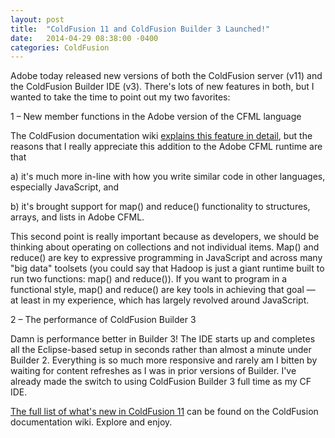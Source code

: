 ```yaml
---
layout: post
title:  "ColdFusion 11 and ColdFusion Builder 3 Launched!"
date:   2014-04-29 08:38:00 -0400
categories: ColdFusion
---
```


Adobe today released new versions of both the ColdFusion server (v11) and the ColdFusion Builder IDE (v3). There's lots of new features in both, but I wanted to take the time to point out my two favorites:

1 &ndash; New member functions in the Adobe version of the CFML language

The ColdFusion documentation wiki [explains this feature in detail](https://wikidocs.adobe.com/wiki/display/coldfusionen/Using+the+member+functions), but the reasons that I really appreciate this addition to the Adobe CFML runtime are that 

a) it's much more in-line with how you write similar code in other languages, especially JavaScript, and 

b) it's brought support for map() and reduce() functionality to structures, arrays, and lists in Adobe CFML.

This second point is really important because as developers, we should be thinking about operating on collections and not individual items. Map() and reduce() are key to expressive programming in JavaScript and across many "big data" toolsets (you could say that Hadoop is just a giant runtime built to run two functions: map() and reduce()). If you want to program in a functional style, map() and reduce() are key tools in achieving that goal &mdash; at least in my experience, which has largely revolved around JavaScript. 

2 &ndash; The performance of ColdFusion Builder 3

Damn is performance better in Builder 3! The IDE starts up and completes all the Eclipse-based setup in seconds rather than almost a minute under Builder 2. Everything is so much more responsive and rarely am I bitten by waiting for content refreshes as I was in prior versions of Builder. I've already made the switch to using ColdFusion Builder 3 full time as my CF IDE.

[The full list of what's new in ColdFusion 11](https://wikidocs.adobe.com/wiki/display/coldfusionen/New+in+ColdFusion) can be found on the ColdFusion documentation wiki. Explore and enjoy.
